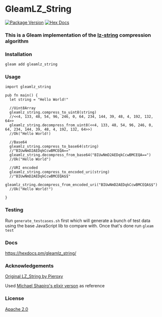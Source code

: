 # GleamLZ_String

[![Package Version](https://img.shields.io/hexpm/v/gleamlz_string)](https://hex.pm/packages/gleamlz_string)
[![Hex Docs](https://img.shields.io/badge/hex-docs-ffaff3)](https://hexdocs.pm/gleamlz_string/)

### This is a Gleam implementation of the [lz-string](https://github.com/pieroxy/lz-string) compression algorithm

### Installation
```sh
gleam add gleamlz_string
```
### Usage
```gleam
import gleamlz_string
 
pub fn main() {
  let string = "Hello World!"

  //Uint8Array
  gleamlz_string.compress_to_uint8(string)
  //<<4, 133, 48, 54, 96, 246, 0, 64, 234, 144, 39, 48, 4, 192, 132, 64>>
  gleamlz_string.decompress_from_uint8(<<4, 133, 48, 54, 96, 246, 0, 64, 234, 144, 39, 48, 4, 192, 132, 64>>)
  //Ok("Hello World!)
	
  //Base64
  gleamlz_string.compress_to_base64(string)
  //"BIUwNmD2AEDqkCcwBMCEQA=="
  gleamlz_string.decompress_from_base64("BIUwNmD2AEDqkCcwBMCEQA==")
  //Ok("Hello World")
	
  //URI encoded
  gleamlz_string.compress_to_encoded_uri(string)
  //"BIUwNmD2AEDqkCcwBMCEQA$$"
  gleamlz_string.decompress_from_encoded_uri("BIUwNmD2AEDqkCcwBMCEQA$$")
  //Ok("Hello World!")
    
}
```

### Testing
Run `generate_testcases.sh` first which will generate a bunch of test data using the base JavaScript lib to compare with. 
Once that's done run `gleam test` 

### Docs
https://hexdocs.pm/gleamlz_string/

### Acknowledgements
[Original LZ_String by Pieroxy](https://github.com/pieroxy/lz-string)

Used [Michael Shapiro's elixir verson](https://github.com/koudelka/elixir-lz-string/tree/master) as reference 

### License
[Apache 2.0](./LICENSE)